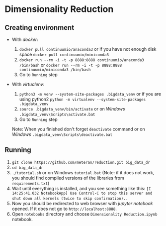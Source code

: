 # Dimensionality Reduction

## Creating environment
  * With _docker_:
    1. `docker pull continuumio/anaconda3` or if you have not enough disk space `docker pull continuumio/miniconda3`
    1. `docker run --rm -i -t -p 8888:8888 continuumio/anaconda3 /bin/bash` or `docker run --rm -i -t -p 8888:8888 continuumio/miniconda3 /bin/bash` 
    1. Go to `Running` step

  * With _virtualenv_:
    1. `python3 -m venv --system-site-packages .bigdata_venv` or if you are using python2 `python -m virtualenv --system-site-packages .bigdata_venv` 
    1. `source .bigdata_venv/bin/activate` or on _Windows_ `.bigdata_venv\Scripts\activate.bat`
    1. Go to `Running` step
    
    Note: When you finished don't forget `deactivate` command or on _Windows_ `.bigdata_venv\Scripts\deactivate.bat`

## Running
  1. `git clone https://github.com/meteran/reduction.git big_data_dr`
  1. `cd big_data_dr`
  1. `./tutorial.sh` or on Windows `tutorial.bat` (Note: if it does not work, you should find compiled versions of the libraries from `requirements.txt`)
  1. Wait until everything is installed, and you see something like this: `[I 14:25:41.032 NotebookApp] Use Control-C to stop this server and shut down all kernels (twice to skip confirmation).`.
  1. Now you should be redirected to web browser with _jupyter notebook_ opened. If it does not go to `http://localhost:8888`.
  1. Open `notebooks` directory and choose `Dimensionality Reduction.ipynb` notebook.


